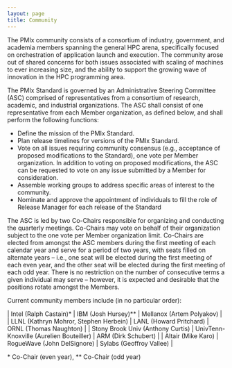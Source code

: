 ```yaml
---
layout: page
title: Community
---
```


The PMIx community consists of a consortium of industry, government, and
academia members spanning the general HPC arena, specifically focused on
orchestration of application launch and execution. The community arose out
of shared concerns for both issues associated with scaling of machines to
ever increasing size, and the ability to support the growing wave of
innovation in the HPC programming area.

The PMIx Standard is governed by an Administrative Steering Committee (ASC)
comprised of representatives from a consortium of research, academic, and
industrial organizations. The ASC shall consist of one representative from
each Member organization, as defined below, and shall perform the following
functions:

 - Define the mission of the PMIx Standard.
 - Plan release timelines for versions of the PMIx Standard.
 - Vote on all issues requiring community consensus (e.g., acceptance of
   proposed modifications to the Standard), one vote per Member
   organization. In addition to voting on proposed modifications, the ASC
   can be requested to vote on any issue submitted by a Member for
   consideration.
 - Assemble working groups to address specific areas of interest to the
   community.
 - Nominate and approve the appointment of individuals to fill the role of
   Release Manager for each release of the Standard

The ASC is led by two Co-Chairs responsible for organizing and conducting
the quarterly meetings. Co-Chairs may vote on behalf of their organization
subject to the one vote per Member organization limit. Co-Chairs are elected
from amongst the ASC members during the first meeting of each calendar year
and serve for a period of two years, with seats filled on alternate years –
i.e., one seat will be elected during the first meeting of each even year,
and the other seat will be elected during the first meeting of each odd
year. There is no restriction on the number of consecutive terms a given
individual may serve – however, it is expected and desirable that the
positions rotate amongst the Members.

Current community members include (in no particular order):

| Intel (Ralph Castain)*                  |  IBM (Josh Hursey)**          |  Mellanox (Artem Polyakov)  |
| LLNL (Kathryn Mohror, Stephen Herbein)  |  LANL (Howard Pritchard)      |  ORNL (Thomas Naughton)     |
| Stony Brook Univ (Anthony Curtis)       |  UnivTenn-Knoxville (Aurelien Bouteiller) | ARM (Dirk Schubert) |
| Altair (Mike Karo)                      |  RogueWave (John DelSignore)  |  Sylabs (Geoffroy Vallee)   |


\* Co-Chair (even year),
\*\* Co-Chair (odd year)
